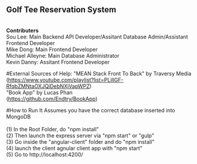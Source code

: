 ## Golf Tee Reservation System
<br><b>Contributers</b><br>
Sou Lee: Main Backend API Developer/Assitant Database Admin/Assistant Frontend Developer<br>
Mike Dong: Main Frontend Developer<br>
Michael Alleyne: Main Database Administrator<br>
Kevin Danny: Assitant Frontend Developer<br>

#External Sources of Help:
"MEAN Stack Front To Back" by Traversy Media
<br>(https://www.youtube.com/playlist?list=PLillGF-RfqbZMNtaOXJQiDebNXjVapWPZ)<br>
"Book App" by Lucas Phan
<br>(https://github.com/Endtry/BookApp)<br>

#How to Run It
Assumes you have the correct database inserted into MongoDB<br>
<br>
(1) In the Root Folder, do "npm install"<br>
(2) Then launch the express server via "npm start" or "gulp"<br>
(3) Go inside the "angular-client" folder and do "npm install"<br>
(4) launch the client agnular client app with "npm start"<br>
(5) Go to http://localhost:4200/